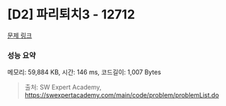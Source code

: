 # [D2] 파리퇴치3 - 12712 

[문제 링크](https://swexpertacademy.com/main/code/problem/problemDetail.do?contestProbId=AXuARWAqDkQDFARa) 

### 성능 요약

메모리: 59,884 KB, 시간: 146 ms, 코드길이: 1,007 Bytes



> 출처: SW Expert Academy, https://swexpertacademy.com/main/code/problem/problemList.do
